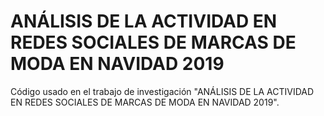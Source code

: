 # ANÁLISIS DE LA ACTIVIDAD EN REDES SOCIALES DE MARCAS DE MODA EN NAVIDAD 2019
Código usado en el trabajo de investigación "ANÁLISIS DE LA ACTIVIDAD EN REDES SOCIALES DE MARCAS DE MODA EN NAVIDAD 2019".
